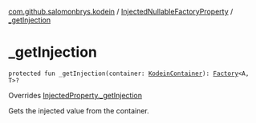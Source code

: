 [com.github.salomonbrys.kodein](../index.md) / [InjectedNullableFactoryProperty](index.md) / [_getInjection](.)

# _getInjection

`protected fun _getInjection(container: `[`KodeinContainer`](../-kodein-container/index.md)`): `[`Factory`](../-factory.md)`<A, T>?`

Overrides [InjectedProperty._getInjection](../-injected-property/_get-injection.md)

Gets the injected value from the container.

